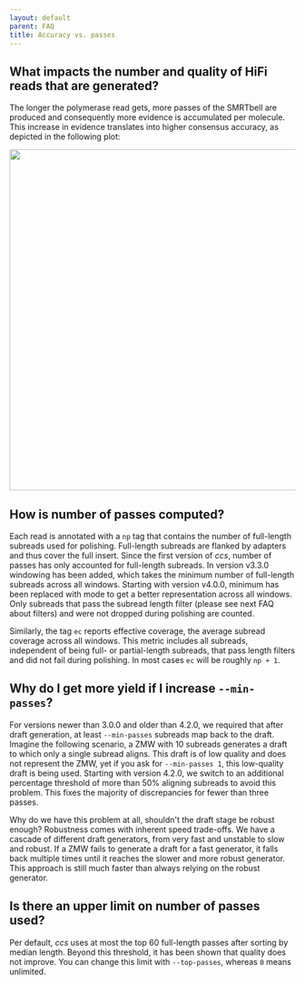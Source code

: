 ```yaml
---
layout: default
parent: FAQ
title: Accuracy vs. passes
---
```


## What impacts the number and quality of HiFi reads that are generated?
The longer the polymerase read gets, more passes of the SMRTbell are produced
and consequently more evidence is accumulated per molecule. This increase in
evidence translates into higher consensus accuracy, as depicted in the following
plot:

<p align="center"><img width="600px" src="../img/ccs-acc.png"/></p>

## How is number of passes computed?
Each read is annotated with a `np` tag that contains the number of full-length
subreads used for polishing. Full-length subreads are flanked by adapters and
thus cover the full insert. Since the first version of _ccs_, number of passes
has only accounted for full-length subreads. In version v3.3.0 windowing has
been added, which takes the minimum number of full-length subreads across all
windows. Starting with version v4.0.0, minimum has been replaced with mode to
get a better representation across all windows. Only subreads that pass the
subread length filter (please see next FAQ about filters) and were not dropped
during polishing are counted.

Similarly, the tag `ec` reports effective coverage, the average subread coverage
across all windows. This metric includes all subreads, independent of being
full- or partial-length subreads, that pass length filters and did not fail
during polishing. In most cases `ec` will be roughly `np + 1`.

## Why do I get more yield if I increase `--min-passes`?
For versions newer than 3.0.0 and older than 4.2.0, we required that after draft
generation, at least `--min-passes` subreads map back to the draft. Imagine the
following scenario, a ZMW with 10 subreads generates a draft to which only a
single subread aligns. This draft is of low quality and does not represent the
ZMW, yet if you ask for `--min-passes 1`, this low-quality draft is being used.
Starting with version 4.2.0, we switch to an additional percentage threshold of
more than 50% aligning subreads to avoid this problem. This fixes the majority
of discrepancies for fewer than three passes.

Why do we have this problem at all, shouldn't the draft stage be robust enough?
Robustness comes with inherent speed trade-offs. We have a cascade of different
draft generators, from very fast and unstable to slow and robust. If a ZMW fails
to generate a draft for a fast generator, it falls back multiple times until it
reaches the slower and more robust generator. This approach is still much faster
than always relying on the robust generator.

## Is there an upper limit on number of passes used?
Per default, _ccs_ uses at most the top 60 full-length passes after sorting by
median length. Beyond this threshold, it has been shown that quality does not
improve. You can change this limit with `--top-passes`, whereas `0` means
unlimited.
